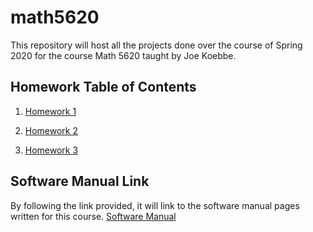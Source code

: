 # math5620
This repository will host all the projects done over the course of Spring 2020 for the course Math 5620 taught by Joe Koebbe.
## Homework Table of Contents
1. [Homework 1](https://github.com/nicoleefleming/math5620/tree/master/homework/homework1)

2. [Homework 2](https://github.com/nicoleefleming/math5620/blob/master/homework/homework2/hw2.md)

3. [Homework 3]()

## Software Manual Link

By following the link provided, it will link to the software manual pages written for this course.
[Software Manual](https://github.com/nicoleefleming/math5620/tree/master/SoftwareManual)

